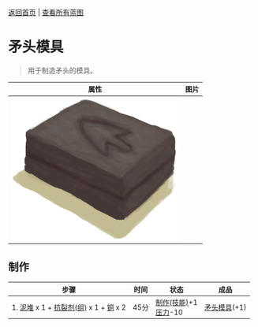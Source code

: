 [返回首页](index.md)   |  [查看所有蓝图](blueprint.md)
# 矛头模具  
> 用于制造矛头的模具。  
  
  属性  |   图片   
 ----  |  ----:   
   |  ![](Sprite/MoldSpear.png)   
  
## 制作  
步骤  |  时间  |  状态  |  成品  
----  |  ----  |  ----  |  ----  
1. [泥堆](MudPile.md) x 1 + [抗裂剂(组)](GpTag_Temper.md) x 1 + [铜](Copper.md) x 2  |  45分  |  [制作(技能)](Skill_Crafting.md)+1<br>[压力](Stress.md)-10  |  [矛头模具](MoldSpear.md)(+1)  
